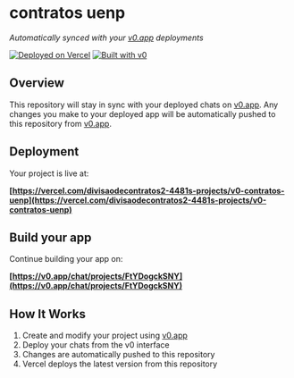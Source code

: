 # contratos uenp

*Automatically synced with your [v0.app](https://v0.app) deployments*

[![Deployed on Vercel](https://img.shields.io/badge/Deployed%20on-Vercel-black?style=for-the-badge&logo=vercel)](https://vercel.com/divisaodecontratos2-4481s-projects/v0-contratos-uenp)
[![Built with v0](https://img.shields.io/badge/Built%20with-v0.app-black?style=for-the-badge)](https://v0.app/chat/projects/FtYDogckSNY)

## Overview

This repository will stay in sync with your deployed chats on [v0.app](https://v0.app).
Any changes you make to your deployed app will be automatically pushed to this repository from [v0.app](https://v0.app).

## Deployment

Your project is live at:

**[https://vercel.com/divisaodecontratos2-4481s-projects/v0-contratos-uenp](https://vercel.com/divisaodecontratos2-4481s-projects/v0-contratos-uenp)**

## Build your app

Continue building your app on:

**[https://v0.app/chat/projects/FtYDogckSNY](https://v0.app/chat/projects/FtYDogckSNY)**

## How It Works

1. Create and modify your project using [v0.app](https://v0.app)
2. Deploy your chats from the v0 interface
3. Changes are automatically pushed to this repository
4. Vercel deploys the latest version from this repository